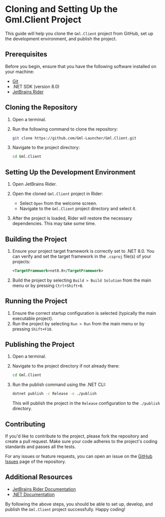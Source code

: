 # Cloning and Setting Up the Gml.Client Project

This guide will help you clone the `Gml.Client` project from GitHub, set up the development environment, and publish the
project.

## Prerequisites

Before you begin, ensure that you have the following software installed on your machine:

- [Git](https://git-scm.com/)
- .NET SDK (version 8.0)
- [JetBrains Rider](https://www.jetbrains.com/rider/)

## Cloning the Repository

1. Open a terminal.
2. Run the following command to clone the repository:

    ```sh
    git clone https://github.com/Gml-Launcher/Gml.Client.git
    ```

3. Navigate to the project directory:

    ```sh
    cd Gml.Client
    ```

## Setting Up the Development Environment

1. Open JetBrains Rider.
2. Open the cloned `Gml.Client` project in Rider:

    - Select `Open` from the welcome screen.
    - Navigate to the `Gml.Client` project directory and select it.

3. After the project is loaded, Rider will restore the necessary dependencies. This may take some time.

## Building the Project

1. Ensure your project target framework is correctly set to .NET 8.0. You can verify and set the target framework in the
   `.csproj` file(s) of your projects:

    ```xml
    <TargetFramework>net8.0</TargetFramework>
    ```

2. Build the project by selecting `Build > Build Solution` from the main menu or by pressing `Ctrl+Shift+B`.

## Running the Project

1. Ensure the correct startup configuration is selected (typically the main executable project).
2. Run the project by selecting `Run > Run` from the main menu or by pressing `Shift+F10`.

## Publishing the Project

1. Open a terminal.
2. Navigate to the project directory if not already there:

    ```sh
    cd Gml.Client
    ```

3. Run the publish command using the .NET CLI:

    ```sh
    dotnet publish -c Release -o ./publish
    ```

   This will publish the project in the `Release` configuration to the `./publish` directory.

## Contributing

If you'd like to contribute to the project, please fork the repository and create a pull request. Make sure your code
adheres to the project's coding standards and passes all the tests.

For any issues or feature requests, you can open an issue on
the [GitHub Issues](https://github.com/Gml-Launcher/Gml.Client/issues) page of the repository.

## Additional Resources

- [JetBrains Rider Documentation](https://www.jetbrains.com/help/rider/Introduction.html)
- [.NET Documentation](https://learn.microsoft.com/en-us/dotnet/)

By following the above steps, you should be able to set up, develop, and publish the `Gml.Client` project successfully.
Happy coding!
